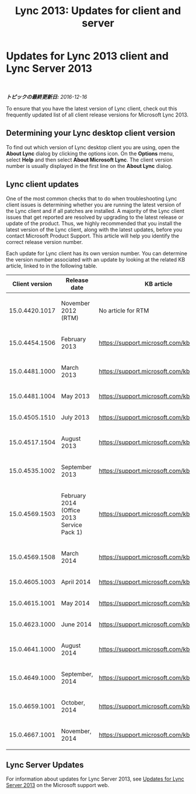 ﻿---
title: 'Lync 2013: Updates for client and server'
TOCTitle: Updates for Lync
ms:assetid: c4341430-7c0b-4119-aa08-91791e95d8c2
ms:mtpsurl: https://technet.microsoft.com/ja-jp/library/Dn798863(v=OCS.15)
ms:contentKeyID: 62775885
ms.date: 12/17/2016
mtps_version: v=OCS.15
ms.translationtype: HT
---

# Updates for Lync 2013 client and Lync Server 2013

 

_**トピックの最終更新日:** 2016-12-16_

To ensure that you have the latest version of Lync client, check out this frequently updated list of all client release versions for Microsoft Lync 2013.

## Determining your Lync desktop client version

To find out which version of Lync desktop client you are using, open the **About Lync** dialog by clicking the options icon. On the **Options** menu, select **Help** and then select **About Microsoft Lync**. The client version number is usually displayed in the first line on the **About Lync** dialog.

## Lync client updates

One of the most common checks that to do when troubleshooting Lync client issues is determining whether you are running the latest version of the Lync client and if all patches are installed. A majority of the Lync client issues that get reported are resolved by upgrading to the latest release or update of the product. Thus, we highly recommended that you install the latest version of the Lync client, along with the latest updates, before you contact Microsoft Product Support. This article will help you identify the correct release version number.

Each update for Lync client has its own version number. You can determine the version number associated with an update by looking at the related KB article, linked to in the following table.


<table>
<colgroup>
<col style="width: 33%" />
<col style="width: 33%" />
<col style="width: 33%" />
</colgroup>
<thead>
<tr class="header">
<th>Client version</th>
<th>Release date</th>
<th>KB article</th>
</tr>
</thead>
<tbody>
<tr class="odd">
<td><p>15.0.4420.1017</p></td>
<td><p>November 2012 (RTM)</p></td>
<td><p>No article for RTM</p></td>
</tr>
<tr class="even">
<td><p>15.0.4454.1506</p></td>
<td><p>February 2013</p></td>
<td><p><a href="https://go.microsoft.com/fwlink/p/?linkid=3052%26kbid=2812461">https://support.microsoft.com/kb/2812461</a></p></td>
</tr>
<tr class="odd">
<td><p>15.0.4481.1000</p></td>
<td><p>March 2013</p></td>
<td><p><a href="https://go.microsoft.com/fwlink/p/?linkid=3052%26kbid=2760556">https://support.microsoft.com/kb/2760556</a></p></td>
</tr>
<tr class="even">
<td><p>15.0.4481.1004</p></td>
<td><p>May 2013</p></td>
<td><p><a href="https://go.microsoft.com/fwlink/p/?linkid=3052%26kbid=2768004">https://support.microsoft.com/kb/2768004</a></p></td>
</tr>
<tr class="odd">
<td><p>15.0.4505.1510</p></td>
<td><p>July 2013</p></td>
<td><p><a href="https://go.microsoft.com/fwlink/p/?linkid=3052%26kbid=2817465">https://support.microsoft.com/kb/2817465</a></p></td>
</tr>
<tr class="even">
<td><p>15.0.4517.1504</p></td>
<td><p>August 2013</p></td>
<td><p><a href="https://go.microsoft.com/fwlink/p/?linkid=3052%26kbid=2817621">https://support.microsoft.com/kb/2817621</a></p></td>
</tr>
<tr class="odd">
<td><p>15.0.4535.1002</p></td>
<td><p>September 2013</p></td>
<td><p><a href="https://go.microsoft.com/fwlink/p/?linkid=3052%26kbid=2825630">https://support.microsoft.com/kb/2825630</a></p></td>
</tr>
<tr class="even">
<td><p>15.0.4569.1503</p></td>
<td><p>February 2014 (Office 2013 Service Pack 1)</p></td>
<td><p><a href="https://go.microsoft.com/fwlink/p/?linkid=3052%26kbid=2817430">https://support.microsoft.com/kb/2817430</a></p></td>
</tr>
<tr class="odd">
<td><p>15.0.4569.1508</p></td>
<td><p>March 2014</p></td>
<td><p><a href="https://go.microsoft.com/fwlink/p/?linkid=3052%26kbid=2863908">https://support.microsoft.com/kb/2863908</a></p></td>
</tr>
<tr class="even">
<td><p>15.0.4605.1003</p></td>
<td><p>April 2014</p></td>
<td><p><a href="https://go.microsoft.com/fwlink/p/?linkid=3052%26kbid=2880474">https://support.microsoft.com/kb/2880474</a></p></td>
</tr>
<tr class="odd">
<td><p>15.0.4615.1001</p></td>
<td><p>May 2014</p></td>
<td><p><a href="https://go.microsoft.com/fwlink/p/?linkid=3052%26kbid=2880980">https://support.microsoft.com/kb/2880980</a></p></td>
</tr>
<tr class="even">
<td><p>15.0.4623.1000</p></td>
<td><p>June 2014</p></td>
<td><p><a href="https://go.microsoft.com/fwlink/p/?linkid=3052%26kbid=2850074">https://support.microsoft.com/kb/2850074</a></p></td>
</tr>
<tr class="odd">
<td><p>15.0.4641.1000</p></td>
<td><p>August 2014</p></td>
<td><p><a href="https://go.microsoft.com/fwlink/p/?linkid=3052%26kbid=2881070">https://support.microsoft.com/kb/2881070</a></p></td>
</tr>
<tr class="even">
<td><p>15.0.4649.1000</p></td>
<td><p>September, 2014</p></td>
<td><p><a href="https://go.microsoft.com/fwlink/p/?linkid=3052%26kbid=2889860">https://support.microsoft.com/kb/2889860</a></p></td>
</tr>
<tr class="odd">
<td><p>15.0.4659.1001</p></td>
<td><p>October, 2014</p></td>
<td><p><a href="https://go.microsoft.com/fwlink/p/?linkid=3052%26kbid=2889929">https://support.microsoft.com/kb/2889929</a></p></td>
</tr>
<tr class="even">
<td><p>15.0.4667.1001</p></td>
<td><p>November, 2014</p></td>
<td><p><a href="https://go.microsoft.com/fwlink/p/?linkid=3052%26kbid=2899507">https://support.microsoft.com/kb/2899507</a></p></td>
</tr>
</tbody>
</table>


## Lync Server Updates

For information about updates for Lync Server 2013, see [Updates for Lync Server 2013](https://go.microsoft.com/fwlink/p/?linkid=3052%26kbid=2809243) on the Microsoft support web.

